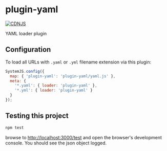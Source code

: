 plugin-yaml
===========

[![CDNJS](https://img.shields.io/cdnjs/v/systemjs-plugin-json.svg)](https://cdnjs.com/libraries/systemjs-plugin-json)

YAML loader plugin



Configuration
-------------

To load all URLs with `.yaml` or `.yml` filename extension via this plugin:

```javascript
SystemJS.config({
  map: { 'plugin-yaml': 'plugin-yaml/yaml.js' },
  meta: { 
    '*.yaml': { loader: 'plugin-yaml' },
    '*.yml': { loader: 'plugin-yaml' }
  }
});
```

Testing this project
--------------------

```sh
npm test
```

browse to <http://localhost:3000/test> and open the browser's development console.
You should see the json object logged.
